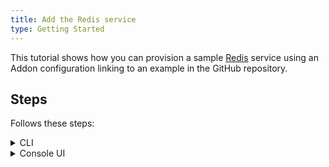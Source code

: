 ```yaml
---
title: Add the Redis service
type: Getting Started
---
```


This tutorial shows how you can provision a sample [Redis](https://redis.io/) service using an Addon configuration linking to an example in the GitHub repository.

## Steps

Follows these steps:

<div tabs name="steps" group="create-redis-service">
  <details>
  <summary label="cli">
  CLI
  </summary>

1. Provision an AddonsConfiguration CR with the Redis service:

   ```yaml
   cat <<EOF | kubectl apply -f  -
   apiVersion: addons.kyma-project.io/v1alpha1
   kind: AddonsConfiguration
   metadata:
     name: redis-addon
     namespace: orders-service
   spec:
     repositories:
     - url: https://github.com/kyma-project/addons/releases/download/0.12.0/index-testing.yaml
   EOF
   ```

2. Check if the AddonsConfiguration CR was created successfully. The CR phase should state `Ready`:

  ```bash
  kubectl get addonsconfigurations redis-addon -n orders-service -o=jsonpath="{.status.phase}"
  ```

  </details>
  <details>
  <summary label="console-ui">
  Console UI
  </summary>

1. Navigate to the `orders-service` Namespace overview by selecting it from the drop-down list in the top navigation panel.

2. Navigate to the **Configuration** section in the left navigation panel, go to the **Addons** view, and select **Add New Configuration**.

3. Once the new box opens up, enter `https://github.com/kyma-project/addons/releases/download/0.11.0/index-testing.yaml` in the **Urls** field. The Addon name is automatically generated.

4. Select **Add** to confirm changes.

5. Wait for the Addon to have the `READY` status.


    </details>
</div>
